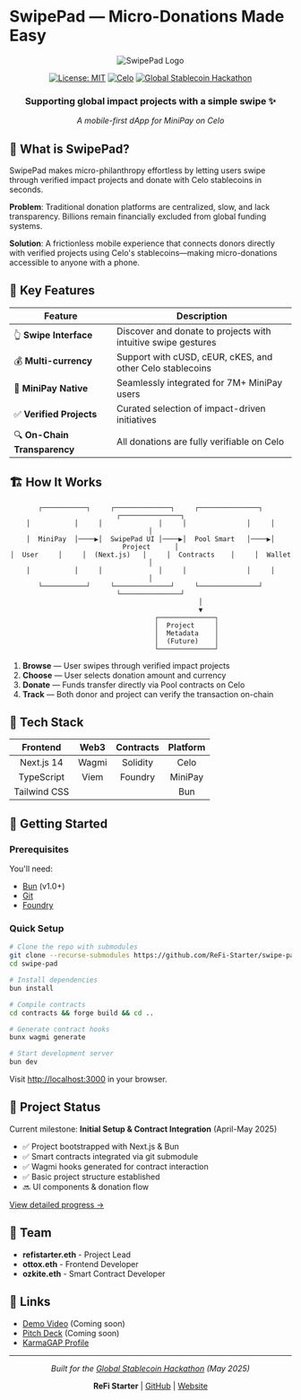 # SwipePad ― Micro-Donations Made Easy

<div align="center">
  
  ![SwipePad Logo](https://via.placeholder.com/200x200.png?text=SwipePad)
  
  [![License: MIT](https://img.shields.io/badge/License-MIT-yellow.svg)](https://opensource.org/licenses/MIT)
  [![Celo](https://img.shields.io/badge/Celo-FCFF52?style=flat&logo=celo&logoColor=000000)](https://celo.org/)
  [![Global Stablecoin Hackathon](https://img.shields.io/badge/Hackathon-May_2025-blue)](https://mentolabs.notion.site/Global-Stablecoin-Hackathon-1c1a2148cc5c808aa42ddee1e3df7883)

  ### **Supporting global impact projects with a simple swipe** ✨
  
  *A mobile-first dApp for MiniPay on Celo*
</div>

## 🌟 What is SwipePad?

SwipePad makes micro-philanthropy effortless by letting users swipe through verified impact projects and donate with Celo stablecoins in seconds.

**Problem**: Traditional donation platforms are centralized, slow, and lack transparency. Billions remain financially excluded from global funding systems.

**Solution**: A frictionless mobile experience that connects donors directly with verified projects using Celo's stablecoins—making micro-donations accessible to anyone with a phone.

## 💫 Key Features

| Feature | Description |
|---------|-------------|
| 👆 **Swipe Interface** | Discover and donate to projects with intuitive swipe gestures |
| 💰 **Multi-currency** | Support with cUSD, cEUR, cKES, and other Celo stablecoins |
| 📱 **MiniPay Native** | Seamlessly integrated for 7M+ MiniPay users |
| ✅ **Verified Projects** | Curated selection of impact-driven initiatives |
| 🔍 **On-Chain Transparency** | All donations are fully verifiable on Celo |

## 🏗️ How It Works

<div align="center">
  
```
┌───────────┐     ┌──────────────┐     ┌───────────────┐     ┌───────────────┐
│           │     │              │     │               │     │               │
│  MiniPay  │────▶│  SwipePad UI │────▶│  Pool Smart   │────▶│  Project      │
│  User     │     │  (Next.js)   │     │  Contracts    │     │  Wallet       │
│           │     │              │     │               │     │               │
└───────────┘     └──────────────┘     └───────────────┘     └───────────────┘
                         │
                         ▼
                  ┌──────────────┐
                  │  Project     │
                  │  Metadata    │
                  │  (Future)    │
                  └──────────────┘
```

</div>

1. **Browse** ― User swipes through verified impact projects
2. **Choose** ― User selects donation amount and currency
3. **Donate** ― Funds transfer directly via Pool contracts on Celo
4. **Track** ― Both donor and project can verify the transaction on-chain

## 🧰 Tech Stack

<div align="center">
  
| Frontend | Web3 | Contracts | Platform |
|:--------:|:----:|:---------:|:--------:|
| Next.js 14 | Wagmi | Solidity | Celo |
| TypeScript | Viem | Foundry | MiniPay |
| Tailwind CSS | | | Bun |

</div>

## 🚀 Getting Started

### Prerequisites

You'll need:
- [Bun](https://bun.sh/docs/installation) (v1.0+)
- [Git](https://git-scm.com/)
- [Foundry](https://book.getfoundry.sh/getting-started/installation)

### Quick Setup

```bash
# Clone the repo with submodules
git clone --recurse-submodules https://github.com/ReFi-Starter/swipe-pad.git
cd swipe-pad

# Install dependencies
bun install

# Compile contracts
cd contracts && forge build && cd ..

# Generate contract hooks
bunx wagmi generate

# Start development server
bun dev
```

Visit [http://localhost:3000](http://localhost:3000) in your browser.

## 📝 Project Status

Current milestone: **Initial Setup & Contract Integration** (April-May 2025)
- ✅ Project bootstrapped with Next.js & Bun
- ✅ Smart contracts integrated via git submodule
- ✅ Wagmi hooks generated for contract interaction
- ✅ Basic project structure established
- 🔜 UI components & donation flow

[View detailed progress →](./docs/milestones/001-project-setup.md)

## 👥 Team

- **refistarter.eth** - Project Lead
- **ottox.eth** - Frontend Developer
- **ozkite.eth** - Smart Contract Developer

## 🔗 Links

- [Demo Video](https://example.com) (Coming soon)
- [Pitch Deck](https://example.com) (Coming soon)
- [KarmaGAP Profile](https://gap.karmahq.xyz/project/refi-starter---swipe-2-donate-app)

---

<div align="center">
  
  *Built for the [Global Stablecoin Hackathon](https://mentolabs.notion.site/Global-Stablecoin-Hackathon-1c1a2148cc5c808aa42ddee1e3df7883) (May 2025)*
  
  **ReFi Starter** | [GitHub](https://github.com/ReFi-Starter) | [Website](https://example.com)
</div>

